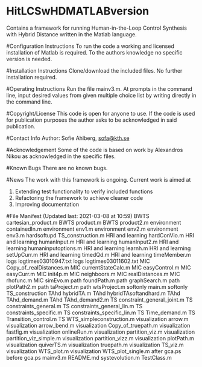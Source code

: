 # HitLCSwHDMATLABversion
Contains a framework for running Human-in-the-Loop Control Synthesis with Hybrid Distance written in the Matlab language.

#Configuration Instructions
To run the code a working and licensed installation of Matlab is required. To the authors knowledge no specific version is needed.

#Installation Instructions
Clone/download the included files. No further installation required.

#Operating Instructions
Run the file mainv3.m. At prompts in the command line, input desired values from given multiple choice list by writing directly in  the command line.

#Copyright/License
This code is open for anyone to use. If the code is used for publication purposes the author asks to be acknowledged in said publication.

#Contact Info
Author: Sofie Ahlberg, sofa@kth.se

#Acknowledgement
Some of the code is based on work by Alexandros Nikou as acknowledged in the specific files.

#Known Bugs
There are no known bugs.

#News
The work with this framework is ongoing. Current work is aimed at
1) Extending test functionality to verify included functions
2) Refactoring the framework to achieve cleaner code
3) Improving documentation

#File Manifest (Updated last: 2021-03-08 at 10:59)
BWTS 			cartesian_product.m
BWTS			product.m
BWTS			product2.m
environment		containedIn.m
environment		env1.m
environment		env2.m
environment		env3.m
hardsoftupd		TS_construction.m
HRI and learning	hardConVio.m
HRI and learning	humanInput.m
HRI and learning	humanInput2.m
HRI and learning	humaninputoptions.m
HRI and learning	learnh.m
HRI and learning	setUpCurr.m
HRI and learning	timedQd.m
HRI and learning	timeMember.m
logs			logtimes03010947.txt
logs			logtimes03011602.txt
MIC			Copy_of_realDistances.m
MIC			currentStateCalc.m
MIC			easyControl.m
MIC			easyCurr.m
MIC			init4p.m
MIC			neighboors.m
MIC			realDistances.m
MIC			rhofunc.m
MIC			simEvo.m
path			foundPath.m
path			graphSearch.m
path			plotPath2.m
path			taProject.m
path			wtsProject.m
softonly		main.m
softonly		TS_construction
TAhd			hybridTA.m
TAhd			hybridTAsoftandhard.m
TAhd			TAhd_demand.m
TAhd			TAhd_demand2.m
TS			constraint_general_joint.m
TS			constraints_general.m
TS			constraints_general_lin.m
TS			constraints_specific.m
TS			constraints_specific_lin.m
TS			Time_demand.m
TS			Transition_control.m
TS			WTS_simpleconstruction.m
visualization		arrow.m
visualization		arrow_bend.m
visualization		Copy_of_truepath.m
visualization		fastfig.m
visualization		onlineRun.m
visualization		partition_viz.m
visualization		partition_viz_simple.m
visualization		partition_vizz.m
visualization		plotPath.m
visualization		quiverTS.m
visualization		truepath.m
visualization		TS_viz.m
visualization		WTS_plot.m
visualization		WTS_plot_single.m
			after gca.ps
			before gca.ps
			mainv3.m
			README.md
			systevolution.m
			TestClass.m


